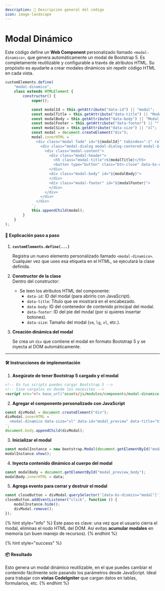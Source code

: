 ```yaml
---
description: 📌 Descripción general del código
icon: image-landscape
---
```


# Modal Dinámico

Este código define un **Web Component** personalizado llamado `<modal-dinamico>`, que genera automáticamente un modal de Bootstrap 5. Es completamente reutilizable y configurable a través de atributos HTML. Su propósito es ayudarte a crear modales dinámicos sin repetir código HTML en cada vista.

```javascript
customElements.define(
    "modal-dinamico",
    class extends HTMLElement {
        constructor() {
            super();

            const modalId = this.getAttribute("data-id") || "modal";
            const modalTitle = this.getAttribute("data-title") || "Modal Title";
            const modalBody = this.getAttribute("data-body") || "Modal Body";
            const modalFooter = this.getAttribute("data-footer") || "";
            const modalSize = this.getAttribute("data-size") || "xl";
            const modal = document.createElement("div");
            modal.innerHTML = `
              <div class="modal fade" id="${modalId}" tabindex="-1" role="dialog" aria-labelledby="exampleModalLabel" aria-hidden="true">
                <div class="modal-dialog modal-dialog-centered modal-${modalSize}" role="document">
                  <div class="modal-content">
                    <div class="modal-header">
                      <h5 class="modal-title">${modalTitle}</h5>
                      <button type="button" class="btn-close" data-bs-dismiss="modal" aria-label="Close"></button>
                    </div>
                    <div class="modal-body" id="${modalBody}">
                    </div>
                    <div class="modal-footer" id="${modalFooter}">
                    </div>
                  </div>
                </div>
              </div>
            `;
            this.appendChild(modal);
        }
    }
);
```

#### 🧠 **Explicación paso a paso**

1.  **`customElements.define(...)`**

    Registra un nuevo elemento personalizado llamado `<modal-dinamico>`. Cualquier vez que uses esa etiqueta en el HTML, se ejecutará la clase definida.
2. **Constructor de la clase**\
   Dentro del constructor:
   * Se leen los atributos HTML del componente:
     * `data-id`: ID del modal (para abrirlo con JavaScript).
     * `data-title`: Título que se mostrará en el encabezado.
     * `data-body`: ID del contenedor de contenido principal del modal.
     * `data-footer`: ID del pie del modal (por si quieres insertar botones).
     * `data-size`: Tamaño del modal (`sm`, `lg`, `xl`, etc.).
3.  **Creación dinámica del modal**

    Se crea un `div` que contiene el modal en formato Bootstrap 5 y se inyecta al DOM automáticamente.

***

#### 🛠️ **Instrucciones de implementación**

1. **Asegúrate de tener Bootstrap 5 cargado y el modal**

```html
<!-- En tus scripts puedes cargar Bootstrap 5 -->
<!-- Sino cargalos en donde los necesites -->
<script src="<?= base_url("assets/js/modulos/components/modal-dinamico.js") ?>" defer></script>
```

2. **Agregar el componente personalizado con JavaScript**

```javascript
const divModal = document.createElement("div");
divModal.innerHTML = `
  <modal-dinamico data-size="xl" data-id="modal_preview" data-title="Vista Previa" data-body="modal_preview_body"></modal-dinamico>
`;
document.body.appendChild(divModal);
```

3. **Inicializar el modal**

```javascript
const modalInstance = new bootstrap.Modal(document.getElementById("modal_preview"));
modalInstance.show();
```

4. **Inyecta contenido dinámico al cuerpo del modal**

```javascript
const modalBody = document.getElementById("modal_preview_body");
modalBody.innerHTML = data;
```

5. **Agrega evento para cerrar y destruir el modal**

```javascript
const closeButton = divModal.querySelector('[data-bs-dismiss="modal"]');
closeButton.addEventListener("click", function () {
    modalInstance.hide();
    divModal.remove();
});
```

{% hint style="info" %}
Este paso es clave: una vez que el usuario cierra el modal, eliminas el nodo HTML del DOM. Así evitas **acumular modales** en memoria (un buen manejo de recursos).
{% endhint %}

{% hint style="success" %}
#### 📦 Resultado

Esto genera un modal dinámico reutilizable, en el que puedes cambiar el contenido fácilmente solo pasando los parámetros desde JavaScript. Ideal para trabajar con **vistas CodeIgniter** que cargan datos en tablas, formularios, etc.
{% endhint %}
